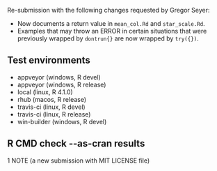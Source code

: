 Re-submission with the following changes requested by Gregor Seyer:

* Now documents a return value in `mean_col.Rd` and `star_scale.Rd`.
* Examples that may throw an ERROR in certain situations that 
  were previously wrapped by `dontrun{}` are now wrapped by `try({})`.

## Test environments

* appveyor (windows, R devel)
* appveyor (windows, R release)
* local (linux, R 4.1.0)
* rhub (macos, R release)
* travis-ci (linux, R devel)
* travis-ci (linux, R release)
* win-builder (windows, R devel)

## R CMD check --as-cran results

1 NOTE (a new submission with MIT LICENSE file)
